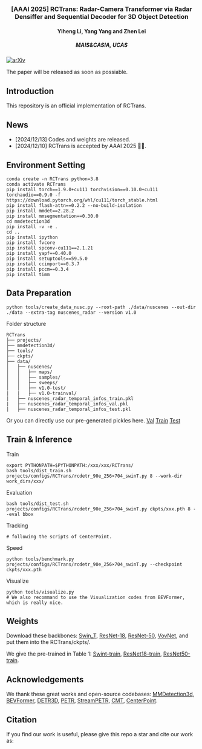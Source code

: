 <div align="center">
<!-- <h1>RCTrans</h1> -->
<h3>[AAAI 2025] RCTrans: Radar-Camera Transformer via Radar Densiffer and Sequential Decoder for 3D Object Detection</h3>
<h4>Yiheng Li, Yang Yang and Zhen Lei<h4>
<h5>MAIS&CASIA, UCAS<h5>
</div>

[![arXiv](https://img.shields.io/badge/arXiv-Paper-<COLOR>.svg)]()

The paper will be released as soon as possiable.

## Introduction

This repository is an official implementation of RCTrans.

## News
- [2024/12/13] Codes and weights are released.
- [2024/12/10] RCTrans is accepted by AAAI 2025 🎉🎉.

## Environment Setting
```
conda create -n RCTrans python=3.8
conda activate RCTrans
pip install torch==1.9.0+cu111 torchvision==0.10.0+cu111 torchaudio==0.9.0 -f https://download.pytorch.org/whl/cu111/torch_stable.html
pip install flash-attn==0.2.2 --no-build-isolation
pip install mmdet==2.28.2
pip install mmsegmentation==0.30.0
cd mmdetection3d
pip install -v -e .
cd ..
pip install ipython
pip install fvcore
pip install spconv-cu111==2.1.21
pip install yapf==0.40.0
pip install setuptools==59.5.0
pip install ccimport==0.3.7
pip install pccm==0.3.4
pip install timm
```
## Data Preparation
```
python tools/create_data_nusc.py --root-path ./data/nuscenes --out-dir ./data --extra-tag nuscenes_radar --version v1.0
```
Folder structure
```
RCTrans
├── projects/
├── mmdetection3d/
├── tools/
├── ckpts/
├── data/
│   ├── nuscenes/
│   │   ├── maps/
│   │   ├── samples/
│   │   ├── sweeps/
│   │   ├── v1.0-test/
|   |   ├── v1.0-trainval/
|   ├── nuscenes_radar_temporal_infos_train.pkl
|   ├── nuscenes_radar_temporal_infos_val.pkl
|   ├── nuscenes_radar_temporal_infos_test.pkl
```
Or you can directly use our pre-generated pickles here. [Val](https://drive.usercontent.google.com/download?id=1CLs4zi2tmkBl33XzEkvmUDT9an-2N9c5&export=download&authuser=0&confirm=t&uuid=22c1cee9-3b91-4b7f-84b8-fd69aae10224&at=APvzH3oFQ5HqwWzKXsSTckzGP1gP:1734076238954) [Train](https://drive.usercontent.google.com/download?id=1m2rggU4jzuBPDPfCbC3u0G5ugD-e8P9t&export=download&authuser=0&confirm=t&uuid=61169d3e-e31b-4ad7-920c-3a746eceba74&at=APvzH3qPOu74S9o-v19hxWgZU-ku:1734076306697) [Test](https://drive.usercontent.google.com/download?id=1Xhc1DMbi67YsV7nis26GWOjxjVAmTF3o&export=download&authuser=0&confirm=t&uuid=86051653-5de3-4383-ab97-ab43f0ec93d1&at=APvzH3p-l9SdhykVspp5eDGxmLMa:1734076308824)
## Train & Inference
Train
```
export PYTHONPATH=$PYTHONPATH:/xxx/xxx/RCTrans/
bash tools/dist_train.sh projects/configs/RCTrans/rcdetr_90e_256×704_swinT.py 8 --work-dir work_dirs/xxx/
```
Evaluation
```
bash tools/dist_test.sh projects/configs/RCTrans/rcdetr_90e_256×704_swinT.py ckpts/xxx.pth 8 --eval bbox
```
Tracking
```
# following the scripts of CenterPoint.
```
Speed
```
python tools/benchmark.py projects/configs/RCTrans/rcdetr_90e_256×704_swinT.py --checkpoint ckpts/xxx.pth
```
Visualize
```
python tools/visualize.py
# We also recommand to use the Visualization codes from BEVFormer, which is really nice.
```
## Weights
Download these backbones: [Swin_T](https://drive.usercontent.google.com/download?id=1OQhC-F4npQ4Dj9QIFUmWGE5Y56juLiEr&export=download&authuser=0&confirm=t&uuid=6b56dfd1-df54-4506-a9bc-1e088a76dfdf&at=APvzH3rsxTcnyR6_RLssyfXfLvhJ:1734079553818), [ResNet-18](https://drive.usercontent.google.com/download?id=1QWb74xrZ-HbywXvrLrYjs7hhCBheTS7n&export=download&authuser=0&confirm=t&uuid=6fb7c908-a33a-4bad-879f-25186fb67f14&at=APvzH3pcvUeKZrjbQ7WM818Dv41p:1734079499612), [ResNet-50](https://drive.usercontent.google.com/download?id=1LUg4Hjzn8BoOfjUTukHhsYj9Kj58PjE6&export=download&authuser=0&confirm=t&uuid=ea2707c9-dc11-4039-8436-18b4ee1c10ed&at=APvzH3r3SO-ITXZSXYCS8e8Tdc0y:1734079354810), [VovNet](https://drive.usercontent.google.com/download?id=17HVdkxE2nylUIU_mQrtexdG9nN8Mw2BN&export=download&authuser=0&confirm=t&uuid=19463c36-c860-4660-8f66-3c3fa60341bb&at=APvzH3oaxLom-XTmv-QfpCLOTx1O:1734079442549), and put them into the RCTrans/ckpts/.

We give the pre-trained in Table 1: [Swint-train](https://drive.usercontent.google.com/download?id=1SQZJ28rF7zs6-ARyvOWEuE1611WwvC0H&export=download&authuser=0&confirm=t&uuid=a69faea7-e47c-4176-b939-f0f36a628f15&at=APvzH3rOt8xJ4G33EnTHitPm7lal:1734080610522), [ResNet18-train](https://drive.usercontent.google.com/download?id=1zcvGfBU7j6eLi00ho0VXFCrZG1i5YEmL&export=download&authuser=0&confirm=t&uuid=8aced929-3827-4e9d-9968-ff7873b326a2&at=APvzH3pennsYULNE1cWgSQ1gMCaA:1734080088576), [ResNet50-train](https://drive.usercontent.google.com/download?id=17T3jGnjQhihL8dyptD7aNqSAfYhSl7YD&export=download&authuser=0&confirm=t&uuid=1015b59a-1f46-447b-80e5-504941f7aa1d&at=APvzH3rtLi-JFGxVie1YLA5_SEN6:1734080303675).
## Acknowledgements
We thank these great works and open-source codebases:
[MMDetection3d](https://github.com/open-mmlab/mmdetection3d), [BEVFormer](https://github.com/fundamentalvision/BEVFormer),
[DETR3D](https://github.com/WangYueFt/detr3d), [PETR](https://github.com/megvii-research/PETR),
[StreamPETR](https://github.com/exiawsh/StreamPETR), [CMT](https://github.com/junjie18/CMT), [CenterPoint](https://github.com/tianweiy/CenterPoint).
## Citation
If you find our work is useful, please give this repo a star and cite our work as:
```bibtex
```